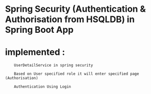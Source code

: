 # Spring Security (Authentication & Authorisation from HSQLDB) in Spring Boot App

# implemented :
        UserDetailService in spring security
        
        Based on User specified role it will enter specified page (Authorisation)
        
        Authentication Using Login
        
